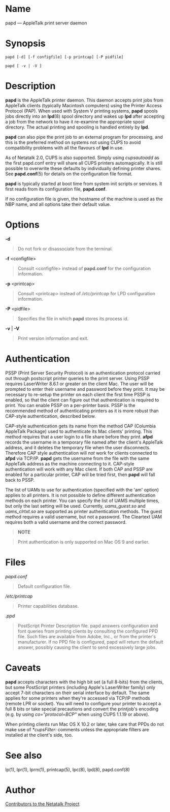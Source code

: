 # Name

papd — AppleTalk print server daemon

# Synopsis

`papd [-d] [-f configfile] [-p printcap] [-P pidfile]`

`papd [ -v | -V ]`

# Description

**papd** is the AppleTalk printer daemon. This daemon accepts print jobs
from AppleTalk clients (typically Macintosh computers) using the Printer
Access Protocol (PAP). When used with System V printing systems, **papd**
spools jobs directly into an **lpd**(8) spool directory and wakes up **lpd**
after accepting a job from the network to have it re-examine the
appropriate spool directory. The actual printing and spooling is handled
entirely by **lpd**.

**papd** can also pipe the print job to an external program for
processing, and this is the preferred method on systems not using CUPS
to avoid compatibility problems with all the flavours of **lpd** in use.

As of Netatalk 2.0, CUPS is also supported. Simply using *cupsautoadd*
as the first papd.conf entry will share all CUPS printers automagically.
It is still possible to overwrite these defaults by individually
defining printer shares. See **papd.conf**(5) for details on the
configuration file format.

**papd** is typically started at boot time from system init scripts or
services. It first reads from its configuration file, **papd.conf**.

If no configuration file is given, the hostname of the machine is used
as the NBP name, and all options take their default value.

# Options

**-d**

> Do not fork or disassociate from the terminal.

**-f** <configfile\>

> Consult <configfile\> instead of **papd.conf** for the configuration
information.

**-p** <printcap\>

> Consult <printcap\> instead of */etc/printcap* for LPD configuration
information.

**-P** <pidfile\>

> Specifies the file in which **papd** stores its process id.

**-v** | **-V**

> Print version information and exit.

# Authentication

PSSP (Print Server Security Protocol) is an authentication protocol carried
out through postscript printer queries to the print server. Using PSSP
requires LaserWriter 8.6.1 or greater on the client Mac. The user will
be prompted to enter their username and password before they print. It
may be necessary to re-setup the printer on each client the first time
PSSP is enabled, so that the client can figure out that authentication
is required to print. You can enable PSSP on a per-printer basis. PSSP
is the recommended method of authenticating printers as it is more
robust than CAP-style authentication, described below.

CAP-style authentication gets its name
from the method CAP (Columbia AppleTalk Package) used to authenticate
its Mac clients' printing. This method requires that a user login to a
file share before they print. **afpd** records the username in a temporary
file named after the client's AppleTalk address, and it deletes the
temporary file when the user disconnects. Therefore CAP style
authentication will *not* work for clients connected to **afpd** via
TCP/IP. **papd** gets the username from the file with the same AppleTalk
address as the machine connecting to it. CAP-style authentication will
work with any Mac client. If both CAP and PSSP are enabled for a
particular printer, CAP will be tried first, then **papd** will fall back
to PSSP.

The list of UAMs to use for authentication (specified with the 'am'
option) applies to all printers. It is not possible to define different
authentication methods on each printer. You can specify the list of UAMS
multiple times, but only the last setting will be used. Currently,
*uams_guest.so* and *uams_clrtxt.so* are supported as printer
authentication methods. The guest method requires a valid username, but
not a password. The Cleartext UAM requires both a valid username and the
correct password.

> **NOTE**

> Print authentication is only supported on Mac OS 9 and earlier.

# Files

*papd.conf*

> Default configuration file.

*/etc/printcap*

> Printer capabilities database.

*.ppd*

> PostScript Printer Description file. papd answers configuration and font
queries from printing clients by consulting the configured PPD file.
Such files are available from Adobe, Inc., or from the printer's
manufacturer. If no PPD file is configured, papd will return the default
answer, possibly causing the client to send excessively large jobs.

# Caveats

**papd** accepts characters with the high bit set (a full 8-bits) from the
clients, but some PostScript printers (including Apple's LaserWriter
family) only accept 7-bit characters on their serial interface by
default. The same applies for some printers when they're accessed via
TCP/IP methods (remote LPR or socket). You will need to configure your
printer to accept a full 8 bits or take special precautions and convert
the printjob's encoding (e.g. by using *co="protocol=BCP"* when using
CUPS 1.1.19 or above).

When printing clients run Mac OS X 10.2 or later, take care that PPDs do
not make use of *\*cupsFilter:* comments unless the appropriate filters
are installed at the client's side, too.

# See also

lp(1), lpr(1), lprm(1), printcap(5), lpc(8), lpd(8), papd.conf(8)

# Author

[Contributors to the Netatalk Project](https://netatalk.io/contributors)

